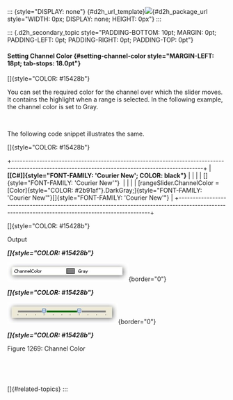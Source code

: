 ::: {style="DISPLAY: none"}
[](ms-xhelp:///?Id=d2h_url_template){#d2h_url_template}![](!package_url!){#d2h_package_url style="WIDTH: 0px; DISPLAY: none; HEIGHT: 0px"}
:::

::: {.d2h_secondary_topic style="PADDING-BOTTOM: 10pt; MARGIN: 0pt; PADDING-LEFT: 0pt; PADDING-RIGHT: 0pt; PADDING-TOP: 0pt"}
#### Setting Channel Color {#setting-channel-color style="MARGIN-LEFT: 18pt; tab-stops: 18.0pt"}

[]{style="COLOR: #15428b"} 

You can set the required color for the channel over which the slider moves. It contains the highlight when a range is selected. In the following example, the channel color is set to Gray.

 

The following code snippet illustrates the same.

[]{style="COLOR: #15428b"} 

+--------------------------------------------------------------------------------------------------------------------------------------------------+
| **[\[C#\]]{style="FONT-FAMILY: 'Courier New'; COLOR: black"}**                                                                                   |
|                                                                                                                                                  |
| []{style="FONT-FAMILY: 'Courier New'"}                                                                                                           |
|                                                                                                                                                  |
| [rangeSlider.ChannelColor = [Color]{style="COLOR: #2b91af"}.DarkGray;]{style="FONT-FAMILY: 'Courier New'"}[]{style="FONT-FAMILY: 'Courier New'"} |
+--------------------------------------------------------------------------------------------------------------------------------------------------+

[]{style="COLOR: #15428b"} 

Output

***[]{style="COLOR: #15428b"}*** 

![](ImagesExt/image76_1240.jpg){border="0"}

***[]{style="COLOR: #15428b"}*** 

![](ImagesExt/image76_1241.jpg){border="0"}

***[]{style="COLOR: #15428b"}*** 

Figure 1269: Channel Color

 

 

[]{#related-topics}
:::
